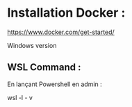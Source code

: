 # Installation Docker :

https://www.docker.com/get-started/

Windows version

## WSL Command :

En lançant Powershell en admin : 

wsl -l - v

